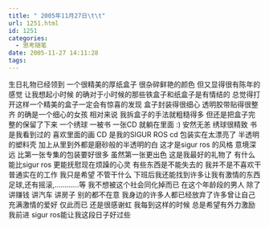 ```yaml
---
title: " 2005年11月27日\t\t"
url: 1251.html
id: 1251
categories:
  - 思考随笔
date: 2005-11-27 14:11:28
tags:
---
```


生日礼物已经领到 一个很精美的厚纸盒子 很杂碎鲜艳的颜色 但又显得很有陈年的感觉 让我想起小时候 的确对于小时候的那些铁盒子和纸盒子是有情结的 总觉得打开这样一个精美的盒子一定会有惊喜的发现 盒子封装得很细心 透明胶带贴得很整齐 的确是一个细心的女孩 相对来说 我拆盒子的手法就粗糙得多 但还是把盒子完整的保留了下来 一个绣球 一被书 一张CD 就躺在里面 :) 安然无恙 绣球很精致 书是我看到过的 喜欢里面的画 CD 是我的SIGUR ROS cd 包装实在太漂亮了 半透明的塑料壳 加上从里到外都是磨砂般的半透明的白 这才是sigur ros 的风格 意境深远 比第一张专集的包装要好很多 虽然第一张更出色 这是我最好的礼物了 有什么能比sigur ros 更能抚慰现在烦躁的心灵 有些东西是不能失去的 我并不是不喜欢干普通实在的工作 我只是希望 不管干什么 下班后我还能找到许多让我有激情的东西 足球,还有摇滚,............等 我不想被这个社会同化掉而已 在这个年龄段的男人 除了讲赚钱 讲汽车 讲房子 别的都不在意 我身边的许多人都已经放弃了许多曾让自己充满激情的爱好 仅此而已 还是很感谢虹 我每到这样的时候 总是希望有外力激励我前进 sigur ros能让我这段日子好过些